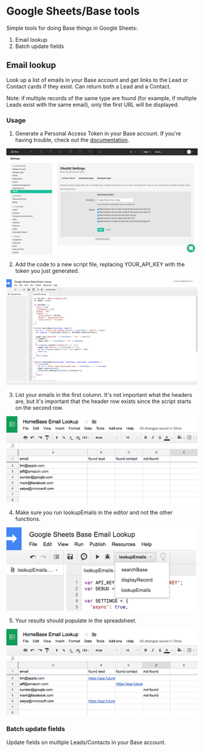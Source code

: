# Google Sheets/Base tools

Simple tools for doing Base things in Google Sheets:

1. Email lookup
2. Batch update fields

## Email lookup
Look up a list of emails in your Base account and get links to the Lead or Contact cards if they exist. Can return both a Lead and a Contact.

Note: if multiple records of the same type are found (for example, if multiple Leads exist with the same email), only the first URL will be displayed.

### Usage

1. Generate a Personal Access Token in your Base account. If you're having trouble, check out the [documentation](https://developers.getbase.com/docs/rest/articles/oauth2/introduction).

![Generate token](screenshots/email-lookup-1-generate-token.png)

2. Add the code to a new script file, replacing YOUR_API_KEY with the token you just generated.

![Add token](screenshots/email-lookup-2-add-token.png)

3. List your emails in the first column. It's not important what the headers are, but it's important that the header row exists since the script starts on the second row.

![Create rows](screenshots/email-lookup-3-create-rows.png)

4. Make sure you run lookupEmails in the editor and not the other functions.

![Run](screenshots/email-lookup-4-run.png)

5. Your results should populate in the spreadsheet.

![Results](screenshots/email-lookup-5-results.png)

### Batch update fields 
Update fields on multiple Leads/Contacts in your Base account.
